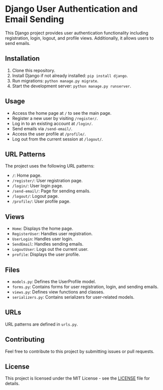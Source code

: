 # Django User Authentication and Email Sending

This Django project provides user authentication functionality including registration, login, logout, and profile views. Additionally, it allows users to send emails.

## Installation

1. Clone this repository.
2. Install Django if not already installed: `pip install django`.
3. Run migrations: `python manage.py migrate`.
4. Start the development server: `python manage.py runserver`.

## Usage

- Access the home page at `/` to see the main page.
- Register a new user by visiting `/register/`.
- Log in to an existing account at `/login/`.
- Send emails via `/send-email/`.
- Access the user profile at `/profile/`.
- Log out from the current session at `/logout/`.

## URL Patterns

The project uses the following URL patterns:

- `/`: Home page.
- `/register/`: User registration page.
- `/login/`: User login page.
- `/send-email/`: Page for sending emails.
- `/logout/`: Logout page.
- `/profile/`: User profile page.

## Views

- `Home`: Displays the home page.
- `RegisterUser`: Handles user registration.
- `UserLogin`: Handles user login.
- `SendEmail`: Handles sending emails.
- `LogoutUser`: Logs out the current user.
- `profile`: Displays the user profile.

## Files

- `models.py`: Defines the UserProfile model.
- `forms.py`: Contains forms for user registration, login, and sending emails.
- `views.py`: Defines view functions and classes.
- `serializers.py`: Contains serializers for user-related models.

## URLs

URL patterns are defined in `urls.py`.

## Contributing

Feel free to contribute to this project by submitting issues or pull requests.

## License

This project is licensed under the MIT License - see the [LICENSE](LICENSE) file for details.
